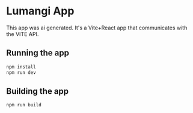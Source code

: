 # Lumangi App


This app was ai generated.
It's a Vite+React app that communicates with the VITE API.

## Running the app

```bash
npm install
npm run dev
```

## Building the app

```bash
npm run build
```

